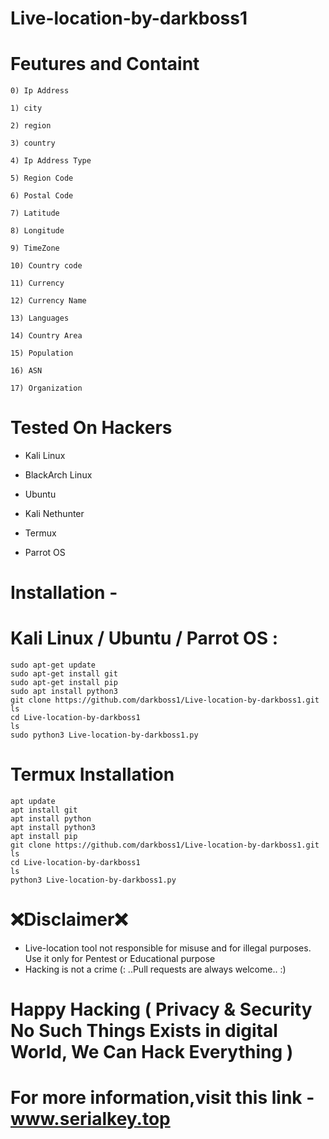 # Live-location-by-darkboss1
# Feutures and Containt
    0) Ip Address
    
    1) city
    
    2) region
    
    3) country
    
    4) Ip Address Type
    
    5) Region Code
    
    6) Postal Code
    
    7) Latitude
    
    8) Longitude
    
    9) TimeZone 
    
    10) Country code
    
    11) Currency
    
    12) Currency Name
    
    13) Languages 
    
    14) Country Area
    
    15) Population
    
    16) ASN
    
    17) Organization
 # Tested On Hackers
* Kali Linux

* BlackArch Linux

* Ubuntu

* Kali Nethunter

* Termux

* Parrot OS
# Installation -
# Kali Linux / Ubuntu / Parrot OS :
    sudo apt-get update
    sudo apt-get install git
    sudo apt-get install pip
    sudo apt install python3
    git clone https://github.com/darkboss1/Live-location-by-darkboss1.git
    ls
    cd Live-location-by-darkboss1 
    ls
    sudo python3 Live-location-by-darkboss1.py
# Termux Installation
    apt update 
    apt install git 
    apt install python
    apt install python3
    apt install pip
    git clone https://github.com/darkboss1/Live-location-by-darkboss1.git
    ls
    cd Live-location-by-darkboss1
    ls
    python3 Live-location-by-darkboss1.py
# ❌Disclaimer❌
* Live-location tool not responsible for misuse and for illegal purposes. Use it only for Pentest or Educational purpose
* Hacking is not a crime (: ..Pull requests are always welcome.. :)
# Happy Hacking ( Privacy & Security No Such Things Exists in digital World, We Can Hack Everything )


# For more information,visit this link - www.serialkey.top

